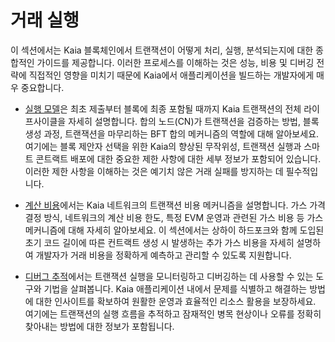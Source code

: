 # 거래 실행

이 섹션에서는 Kaia 블록체인에서 트랜잭션이 어떻게 처리, 실행, 분석되는지에 대한 종합적인 가이드를 제공합니다. 이러한 프로세스를 이해하는 것은 성능, 비용 및 디버깅 전략에 직접적인 영향을 미치기 때문에 Kaia에서 애플리케이션을 빌드하는 개발자에게 매우 중요합니다.

- [실행 모델](./execution-model.md)은 최초 제출부터 블록에 최종 포함될 때까지 Kaia 트랜잭션의 전체 라이프사이클을 자세히 설명합니다. 합의 노드(CN)가 트랜잭션을 검증하는 방법, 블록 생성 과정, 트랜잭션을 마무리하는 BFT 합의 메커니즘의 역할에 대해 알아보세요. 여기에는 블록 제안자 선택을 위한 Kaia의 향상된 무작위성, 트랜잭션 실행과 스마트 콘트랙트 배포에 대한 중요한 제한 사항에 대한 세부 정보가 포함되어 있습니다. 이러한 제한 사항을 이해하는 것은 예기치 않은 거래 실패를 방지하는 데 필수적입니다.

- [계산 비용](./computation-cost.md)에서는 Kaia 네트워크의 트랜잭션 비용 메커니즘을 설명합니다. 가스 가격 결정 방식, 네트워크의 계산 비용 한도, 특정 EVM 운영과 관련된 가스 비용 등 가스 메커니즘에 대해 자세히 알아보세요. 이 섹션에서는 상하이 하드포크와 함께 도입된 초기 코드 길이에 따른 컨트랙트 생성 시 발생하는 추가 가스 비용을 자세히 설명하여 개발자가 거래 비용을 정확하게 예측하고 관리할 수 있도록 지원합니다.

- [디버그 추적](debug-tracing.md)에서는 트랜잭션 실행을 모니터링하고 디버깅하는 데 사용할 수 있는 도구와 기법을 살펴봅니다. Kaia 애플리케이션 내에서 문제를 식별하고 해결하는 방법에 대한 인사이트를 확보하여 원활한 운영과 효율적인 리소스 활용을 보장하세요. 여기에는 트랜잭션의 실행 흐름을 추적하고 잠재적인 병목 현상이나 오류를 정확히 찾아내는 방법에 대한 정보가 포함됩니다.